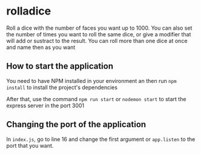 # rolladice
Roll a dice with the number of faces you want up to 1000. You can also set the number of times you want to roll the same dice, or give a modifier that will add or sustract to the result.
You can roll more than one dice at once and name then as you want

## How to start the application
 
You need to have NPM installed in your environment an then run `npm install` to install the project's dependencies

After that, use the command `npm run start` or `nodemon start` to start the express server in the port 3001

## Changing the port of the application

In `index.js`, go to line 16 and change the first argument or `app.listen` to the port that you want.
